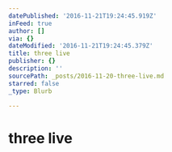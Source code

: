 ```yaml
---
datePublished: '2016-11-21T19:24:45.919Z'
inFeed: true
author: []
via: {}
dateModified: '2016-11-21T19:24:45.379Z'
title: three live
publisher: {}
description: ''
sourcePath: _posts/2016-11-20-three-live.md
starred: false
_type: Blurb

---
```

# three live